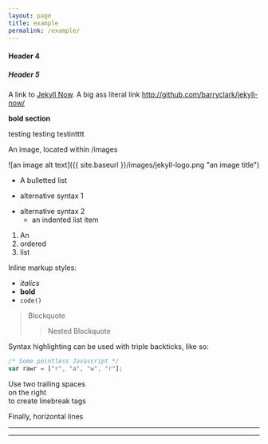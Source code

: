 ```yaml
---
layout: page
title: example
permalink: /example/
---
```



#### Header 4

##### Header 5

A link to [Jekyll Now](http://github.com/barryclark/jekyll-now/). A big ass literal link <http://github.com/barryclark/jekyll-now/>

**bold section**

testing
testing
testintttt


An image, located within /images

![an image alt text]({{ site.baseurl }}/images/jekyll-logo.png "an image title")

* A bulletted list
- alternative syntax 1
+ alternative syntax 2
  - an indented list item

1. An
2. ordered
3. list

Inline markup styles:

- _italics_
- **bold**
- `code()`

> Blockquote
>> Nested Blockquote

Syntax highlighting can be used with triple backticks, like so:

```javascript
/* Some pointless Javascript */
var rawr = ["r", "a", "w", "r"];
```

Use two trailing spaces  
on the right  
to create linebreak tags  

Finally, horizontal lines

----
****

